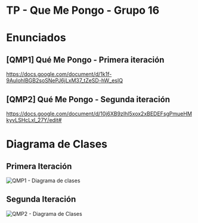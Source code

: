 # TP - Que Me Pongo - Grupo 16

# Enunciados

## [QMP1] Qué Me Pongo - Primera iteración
https://docs.google.com/document/d/1k1f-9AuIohlBGB2soSNePJ6jLxM37_tZeSD-hW_esIQ

## [QMP2] Qué Me Pongo - Segunda iteración
https://docs.google.com/document/d/10j6XB9zIhl5xox2xBEDEFsgPmueHMkyvLSHcLxl_27Y/edit#


# Diagrama de Clases

## Primera Iteración

![QMP1 - Diagrama de clases](https://user-images.githubusercontent.com/62613752/116737156-3e13c080-a9c7-11eb-88e4-567a0b68d292.png)

## Segunda Iteración

![QMP2 - Diagrama de Clases](https://user-images.githubusercontent.com/62613752/116737176-47049200-a9c7-11eb-9cba-f3af261ae13e.png)
